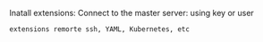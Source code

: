 Inatall extensions:
	Connect to the master server: using key or user
	
	extensions remorte ssh, YAML, Kubernetes, etc